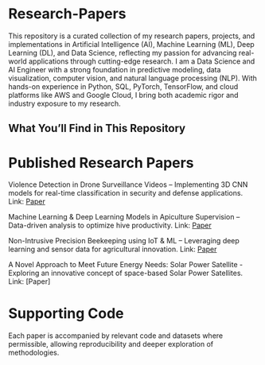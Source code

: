 # Research-Papers
This repository is a curated collection of my research papers, projects, and implementations in Artificial Intelligence (AI), Machine Learning (ML), Deep Learning (DL), and Data Science, reflecting my passion for advancing real-world applications through cutting-edge research.
I am a Data Science and AI Engineer with a strong foundation in predictive modeling, data visualization, computer vision, and natural language processing (NLP). With hands-on experience in Python, SQL, PyTorch, TensorFlow, and cloud platforms like AWS and Google Cloud, I bring both academic rigor and industry exposure to my research.

## What You’ll Find in This Repository

# Published Research Papers

Violence Detection in Drone Surveillance Videos – Implementing 3D CNN models for real-time classification in security and defense applications. Link: [Paper](https://link.springer.com/chapter/10.1007/978-981-99-0838-7_60)

Machine Learning & Deep Learning Models in Apiculture Supervision – Data-driven analysis to optimize hive productivity. Link: [Paper](https://informaticsjournals.co.in/index.php/jmmf/article/view/47319)

Non-Intrusive Precision Beekeeping using IoT & ML – Leveraging deep learning and sensor data for agricultural innovation. Link: [Paper](https://ieeexplore.ieee.org/abstract/document/9915828)

A Novel Approach to Meet Future Energy Needs: Solar Power Satellite - Exploring an innovative concept of space-based Solar Power Satellites. Link: [Paper]

# Supporting Code
Each paper is accompanied by relevant code and datasets where permissible, allowing reproducibility and deeper exploration of methodologies.
